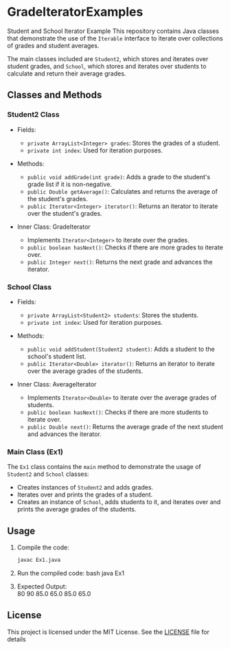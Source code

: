 # GradeIteratorExamples
Student and School Iterator Example  This repository contains Java classes that demonstrate the use of the `Iterable` interface to iterate over collections of grades and student averages.

The main classes included are `Student2`, which stores and iterates over student grades, and `School`, which stores and iterates over students to calculate and return their average grades.

## Classes and Methods

### Student2 Class

- Fields:
  - `private ArrayList<Integer> grades`: Stores the grades of a student.
  - `private int index`: Used for iteration purposes.

- Methods:
  - `public void addGrade(int grade)`: Adds a grade to the student's grade list if it is non-negative.
  - `public Double getAverage()`: Calculates and returns the average of the student's grades.
  - `public Iterator<Integer> iterator()`: Returns an iterator to iterate over the student's grades.

- Inner Class: GradeIterator
  - Implements `Iterator<Integer>` to iterate over the grades.
  - `public boolean hasNext()`: Checks if there are more grades to iterate over.
  - `public Integer next()`: Returns the next grade and advances the iterator.

### School Class

- Fields:
  - `private ArrayList<Student2> students`: Stores the students.
  - `private int index`: Used for iteration purposes.

- Methods:
  - `public void addStudent(Student2 student)`: Adds a student to the school's student list.
  - `public Iterator<Double> iterator()`: Returns an iterator to iterate over the average grades of the students.

- Inner Class: AverageIterator
  - Implements `Iterator<Double>` to iterate over the average grades of students.
  - `public boolean hasNext()`: Checks if there are more students to iterate over.
  - `public Double next()`: Returns the average grade of the next student and advances the iterator.

### Main Class (Ex1)

The `Ex1` class contains the `main` method to demonstrate the usage of `Student2` and `School` classes:

- Creates instances of `Student2` and adds grades.
- Iterates over and prints the grades of a student.
- Creates an instance of `School`, adds students to it, and iterates over and prints the average grades of the students.

## Usage

1. Compile the code:

   ```bash
   javac Ex1.java
   ```

2. Run the compiled code:
bash
   java Ex1
   

3. Expected Output:  
   80
   90
   85.0
   65.0
   85.0
   65.0
 

## License

This project is licensed under the MIT License. See the [LICENSE](LICENSE) file for details

